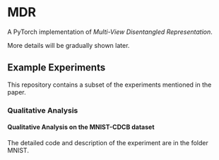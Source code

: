 # MDR

A PyTorch implementation of *Multi-View Disentangled Representation*.

More details will be gradually shown later.

## Example Experiments

This repository contains a subset of the experiments mentioned in the paper.

### Qualitative Analysis

#### Qualitative Analysis on the MNIST-CDCB dataset

The detailed code and description of the experiment are in the folder MNIST.

